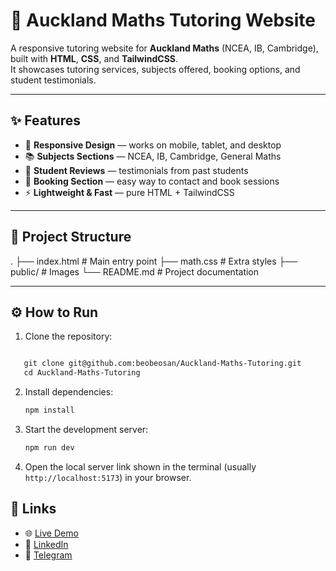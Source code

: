 # 📘 Auckland Maths Tutoring Website

A responsive tutoring website for **Auckland Maths** (NCEA, IB, Cambridge), built with **HTML**, **CSS**, and **TailwindCSS**.  
It showcases tutoring services, subjects offered, booking options, and student testimonials.

---

## ✨ Features
- 📱 **Responsive Design** — works on mobile, tablet, and desktop
- 📚 **Subjects Sections** — NCEA, IB, Cambridge, General Maths
- 📝 **Student Reviews** — testimonials from past students
- 📩 **Booking Section** — easy way to contact and book sessions
- ⚡ **Lightweight & Fast** — pure HTML + TailwindCSS

---

## 📂 Project Structure
.
├── index.html # Main entry point
├── math.css # Extra styles
├── public/ # Images 
└── README.md # Project documentation



---


## ⚙️ How to Run

1. Clone the repository:
```markdown

   git clone git@github.com:beobeosan/Auckland-Maths-Tutoring.git
   cd Auckland-Maths-Tutoring
```

2. Install dependencies:
    
    ```bash
    npm install
    ```
    
3. Start the development server:
    
    ```bash
    npm run dev
    ```
    
4. Open the local server link shown in the terminal (usually `http://localhost:5173`) in your browser.
    

## 🔗 Links
- 🌐 [Live Demo](https://auckland-maths-tutoring.vercel.app/)  
- 👤 [LinkedIn](https://www.linkedin.com/in/expandaaa/)  
- 💬 [Telegram](https://t.me/EXPANDAA)


